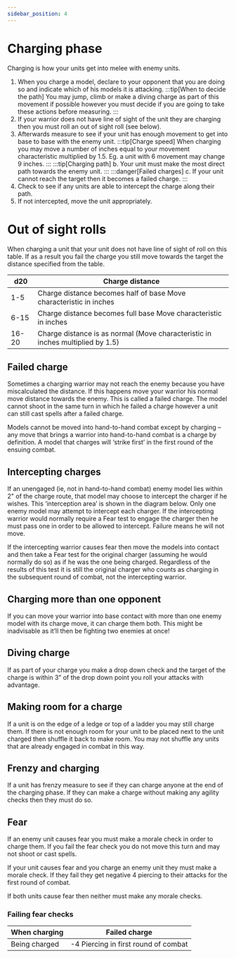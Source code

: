 ```yaml
---
sidebar_position: 4
---
```


# Charging phase
Charging is how your units get into melee with enemy units.
1. When you charge a model, declare to your opponent that you are doing so and indicate which of his models it is attacking.
  :::tip[When to decide the path]
  You may jump, climb or make a diving charge as part of this movement if possible however you must decide if you are going to take these actions before measuring.
  :::
2. If your warrior does not have line of sight of the unit they are charging then you must roll an out of sight roll (see below).
3. Afterwards measure to see if your unit has enough movement to get into base to base with the enemy unit.
  :::tip[Charge speed]
  When charging you may move a number of inches equal to your movement characteristic multiplied by 1.5. Eg. a unit with 6 movement may change 9 inches.
  :::
  :::tip[Charging path]
  b. Your unit must make the most direct path towards the enemy unit.
  :::
  :::danger[Failed charges]
  c. If your unit cannot reach the target then it becomes a failed charge.
  :::
4. Check to see if any units are able to intercept the charge along their path.
5. If not intercepted, move the unit appropriately.

# Out of sight rolls
When charging a unit that your unit does not have line of sight of roll on this table. If as a result you fail the charge you still move towards the target the distance specified from the table.

| d20   | Charge distance                                                                |
| ----- | ------------------------------------------------------------------------------ |
| 1-5   | Charge distance becomes half of base Move characteristic in inches             |
| 6-15  | Charge distance becomes full base Move characteristic in inches                |
| 16-20 | Charge distance is as normal (Move characteristic in inches multiplied by 1.5) |

## Failed charge
Sometimes a charging warrior may not reach the enemy because you have miscalculated the distance. If this happens move your warrior his normal move distance towards the enemy. This is called a failed charge. The model cannot shoot in the same turn in which he failed a charge however a unit can still cast spells after a failed charge.

Models cannot be moved into hand-to-hand combat except by charging – any move that brings a warrior into hand-to-hand combat is a charge by definition. A model that charges will ‘strike first’ in the first round of the ensuing combat.

## Intercepting charges
If an unengaged (ie, not in hand-to-hand combat) enemy model lies within 2" of the charge route, that model may choose to intercept the charger if he wishes. This ‘interception area’ is shown in the diagram below. Only one enemy model may attempt to intercept each charger. If the intercepting warrior would normally require a Fear test to engage the charger then he must pass one in order to be allowed to intercept. Failure means he will not move.

If the intercepting warrior causes fear then move the models into contact and then take a Fear test for the original charger (assuming he would normally do so) as if he was the one being charged. Regardless of the results of this test it is still the original charger who counts as charging in the subsequent round of combat, not the intercepting warrior.

## Charging more than one opponent
If you can move your warrior into base contact with more than one enemy model with its charge move, it can charge them both. This might be inadvisable as it’ll then be fighting two enemies at once!

## Diving charge
If as part of your charge you make a drop down check and the target of the charge is within 3” of the drop down point you roll your attacks with advantage.

## Making room for a charge
If a unit is on the edge of a ledge or top of a ladder you may still charge them. If there is not enough room for your unit to be placed next to the unit charged then shuffle it back to make room. You may not shuffle any units that are already engaged in combat in this way.

## Frenzy and charging
If a unit has frenzy measure to see if they can charge anyone at the end of the charging phase. If they can make a charge without making any agility checks then they must do so.

## Fear
If an enemy unit causes fear you must make a morale check in order to charge them. If you fail the fear check you do not move this turn and may not shoot or cast spells.

If your unit causes fear and you charge an enemy unit they must make a morale check. If they fail they get negative 4 piercing to their attacks for the first round of combat.

If both units cause fear then neither must make any morale checks.

### Failing fear checks
| When charging | Failed charge                        |
| ------------- | ------------------------------------ |
| Being charged | -4 Piercing in first round of combat |


